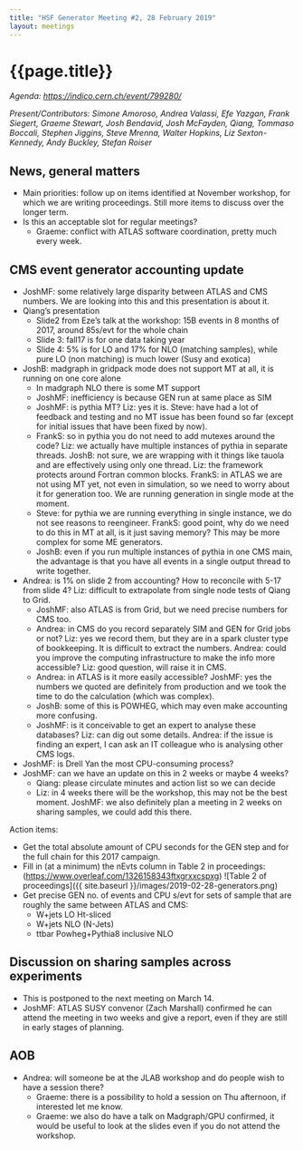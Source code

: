 ```yaml
---
title: "HSF Generator Meeting #2, 28 February 2019"
layout: meetings
---
```

# {{page.title}}

*Agenda:
[<span class="underline">https://indico.cern.ch/event/799280/</span>](https://indico.cern.ch/event/799280/)*

*Present/Contributors: Simone Amoroso, Andrea Valassi, Efe Yazgan, Frank
Siegert, Graeme Stewart, Josh Bendavid, Josh McFayden, Qiang, Tommaso
Boccali, Stephen Jiggins, Steve Mrenna, Walter Hopkins, Liz
Sexton-Kennedy, Andy Buckley, Stefan Roiser*

## News, general matters
  - Main priorities: follow up on items identified at November
    workshop, for which we are writing proceedings. Still more items
    to discuss over the longer term.
  - Is this an acceptable slot for regular meetings?
      - Graeme: conflict with ATLAS software coordination, pretty much
        every week.

## CMS event generator accounting update
  - JoshMF: some relatively large disparity between ATLAS and CMS
    numbers. We are looking into this and this presentation is about
    it.
  - Qiang’s presentation
      - Slide2 from Eze’s talk at the workshop: 15B events in 8 months
        of 2017, around 85s/evt for the whole chain
      - Slide 3: fall17 is for one data taking year
      - Slide 4: 5% is for LO and 17% for NLO (matching samples),
        while pure LO (non matching) is much lower (Susy and exotica)
  - JoshB: madgraph in gridpack mode does not support MT at all, it is
    running on one core alone
      - In madgraph NLO there is some MT support
      - JoshMF: inefficiency is because GEN run at same place as SIM
      - JoshMF: is pythia MT? Liz: yes it is. Steve: have had a lot of
        feedback and testing and no MT issue has been found so far
        (except for initial issues that have been fixed by now).
      - FrankS: so in pythia you do not need to add mutexes around the
        code? Liz: we actually have multiple instances of pythia in
        separate threads. JoshB: not sure, we are wrapping with it
        things like tauola and are effectively using only one thread.
        Liz: the framework protects around Fortran common blocks.
        FrankS: in ATLAS we are not using MT yet, not even in
        simulation, so we need to worry about it for generation too.
        We are running generation in single mode at the moment.
      - Steve: for pythia we are running everything in single
        instance, we do not see reasons to reengineer. FrankS: good
        point, why do we need to do this in MT at all, is it just
        saving memory? This may be more complex for some ME
        generators.
      - JoshB: even if you run multiple instances of pythia in one CMS
        main, the advantage is that you have all events in a single
        output thread to write together.
  - Andrea: is 1% on slide 2 from accounting? How to reconcile with
    5-17 from slide 4? Liz: difficult to extrapolate from single node
    tests of Qiang to Grid.
      - JoshMF: also ATLAS is from Grid, but we need precise numbers
        for CMS too.
      - Andrea: in CMS do you record separately SIM and GEN for Grid
        jobs or not? Liz: yes we record them, but they are in a spark
        cluster type of bookkeeping. It is difficult to extract the
        numbers. Andrea: could you improve the computing
        infrastructure to make the info more accessible? Liz: good
        question, will raise it in CMS.
      - Andrea: in ATLAS is it more easily accessible? JoshMF: yes the
        numbers we quoted are definitely from production and we took
        the time to do the calculation (which was complex).
      - JoshB: some of this is POWHEG, which may even make accounting
        more confusing.
      - JoshMF: is it conceivable to get an expert to analyse these
        databases? Liz: can dig out some details. Andrea: if the issue
        is finding an expert, I can ask an IT colleague who is
        analysing other CMS logs.
  - JoshMF: is Drell Yan the most CPU-consuming process?
  - JoshMF: can we have an update on this in 2 weeks or maybe 4 weeks?
      - Qiang: please circulate minutes and action list so we can
        decide
      - Liz: in 4 weeks there will be the workshop, this may not be
        the best moment. JoshMF: we also definitely plan a meeting in
        2 weeks on sharing samples, we could add this there.

Action items:
  - Get the total absolute amount of CPU seconds for the GEN step and
    for the full chain for this 2017 campaign.
  - Fill in (at a minimum) the nEvts column in Table 2 in proceedings:
    ([<span class="underline">https://www.overleaf.com/1326158343ftxgrxxcspxg</span>](https://www.overleaf.com/1326158343ftxgrxxcspxg)) ![Table 2 of proceedings]({{ site.baseurl }}/images/2019-02-28-generators.png)
  - Get precise GEN no. of events and CPU s/evt for sets of sample
    that are roughly the same between ATLAS and CMS:
      - W+jets LO Ht-sliced
      - W+jets NLO (N-Jets)
      - ttbar Powheg+Pythia8 inclusive NLO

## Discussion on sharing samples across experiments
  - This is postponed to the next meeting on March 14.
  - JoshMF: ATLAS SUSY convenor (Zach Marshall) confirmed he can
    attend the meeting in two weeks and give a report, even if they
    are still in early stages of planning.

## AOB
  - Andrea: will someone be at the JLAB workshop and do people wish to
    have a session there?
      - Graeme: there is a possibility to hold a session on Thu
        afternoon, if interested let me know.
      - Graeme: we also do have a talk on Madgraph/GPU confirmed, it
        would be useful to look at the slides even if you do not
        attend the workshop.
